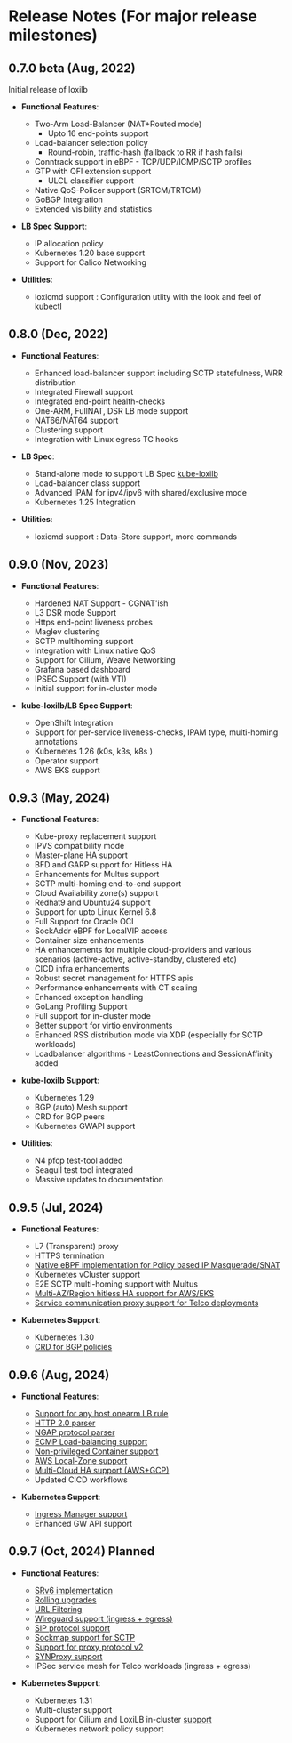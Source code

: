 # Release Notes  (For major release milestones)   

## 0.7.0 beta (Aug, 2022)

Initial release of loxilb     

- **Functional Features**:    
    - Two-Arm Load-Balancer (NAT+Routed mode)     
        - Upto 16 end-points support    
    - Load-balancer selection policy    
        -  Round-robin, traffic-hash (fallback to RR if hash fails)    
    - Conntrack support in eBPF - TCP/UDP/ICMP/SCTP profiles    
    - GTP with QFI extension support    
        - ULCL classifier support    
    - Native QoS-Policer support (SRTCM/TRTCM)    
    - GoBGP Integration          
    - Extended visibility and statistics     

- **LB Spec Support**:     
    - IP allocation policy    
    - Kubernetes 1.20 base support
    - Support for Calico Networking    
 
- **Utilities**:     
    - loxicmd support : Configuration utlity with the look and feel of kubectl    

## 0.8.0 (Dec, 2022)      

- **Functional Features**:    
    - Enhanced load-balancer support including SCTP statefulness, WRR distribution    
    - Integrated Firewall support    
    - Integrated end-point health-checks    
    - One-ARM, FullNAT, DSR LB mode support    
    - NAT66/NAT64 support    
    - Clustering support      
    - Integration with Linux egress TC hooks    
  
- **LB Spec**:    
    - Stand-alone mode to support LB Spec [kube-loxilb](https://github.com/loxilb-io/kube-loxilb)    
    - Load-balancer class support    
    - Advanced IPAM for ipv4/ipv6 with shared/exclusive mode    
    - Kubernetes 1.25 Integration     

- **Utilities**:  
    - loxicmd support : Data-Store support, more commands

## 0.9.0 (Nov, 2023)     

- **Functional Features**:  
    - Hardened NAT Support - CGNAT'ish   
    - L3 DSR mode Support   
    - Https end-point liveness probes   
    - Maglev clustering   
    - SCTP multihoming support   
    - Integration with Linux native QoS   
    - Support for Cilium, Weave Networking   
    - Grafana based dashboard   
    - IPSEC Support (with VTI)
    - Initial support for in-cluster mode    

- **kube-loxilb/LB Spec Support**: 
    - OpenShift Integration    
    - Support for per-service liveness-checks, IPAM type, multi-homing annotations   
    - Kubernetes 1.26 (k0s, k3s, k8s )   
    - Operator support   
    - AWS EKS support
 
## 0.9.3 (May, 2024)   

- **Functional Features**:
    - Kube-proxy replacement support    
    - IPVS compatibility mode    
    - Master-plane HA support   
    - BFD and GARP support for Hitless HA    
    - Enhancements for Multus support    
    - SCTP multi-homing end-to-end support    
    - Cloud Availability zone(s) support    
    - Redhat9 and Ubuntu24 support   
    - Support for upto Linux Kernel 6.8    
    - Full Support for Oracle OCI      
    - SockAddr eBPF for LocalVIP access   
    - Container size enhancements   
    - HA enhancements for multiple cloud-providers and various scenarios (active-active, active-standby, clustered etc)     
    - CICD infra enhancements   
    - Robust secret management for HTTPS apis   
    - Performance enhancements with CT scaling   
    - Enhanced exception handling
    - GoLang Profiling Support
    - Full support for in-cluster mode
    - Better support for virtio environments    
    - Enhanced RSS distribution mode via XDP (especially for SCTP workloads)   
    - Loadbalancer algorithms - LeastConnections and SessionAffinity added    

- **kube-loxilb Support**: 
    - Kubernetes 1.29   
    - BGP (auto) Mesh support    
    - CRD for BGP peers    
    - Kubernetes GWAPI support   
 
- **Utilities**:  
    - N4 pfcp test-tool added   
    - Seagull test tool integrated   
    - Massive updates to documentation    
      
## 0.9.5 (Jul, 2024)   

- **Functional Features**:
    - L7 (Transparent) proxy
    - HTTPS termination  
    - [Native eBPF implementation for Policy based IP Masquerade/SNAT](https://github.com/loxilb-io/loxilb/issues/718)      
    - Kubernetes vCluster support   
    - E2E SCTP multi-homing support with Multus   
    - [Multi-AZ/Region hitless HA support for AWS/EKS](https://github.com/loxilb-io/loxilb/issues/681)   
    - [Service communication proxy support for Telco deployments](https://dev.to/nikhilmalik/5g-service-communication-proxy-with-loxilb-4242)      

- **Kubernetes Support**: 
    - Kubernetes 1.30   
    - [CRD for BGP policies](https://github.com/loxilb-io/loxilbdocs/blob/main/docs/k8s_bgp_policy_crd.md)        
 
## 0.9.6 (Aug, 2024)   

- **Functional Features**:
    - [Support for any host onearm LB rule](https://github.com/loxilb-io/loxilb/pull/694)        
    - [HTTP 2.0 parser](https://github.com/loxilb-io/loxilb/issues/48)     
    - [NGAP protocol parser](https://www.loxilb.io/post/ngap-load-balancing-with-loxilb)       
    - [ECMP Load-balancing support](https://github.com/loxilb-io/loxilb/issues/730)       
    - [Non-privileged Container support](https://github.com/loxilb-io/loxilb/discussions/654)
    - [AWS Local-Zone support](https://github.com/loxilb-io/loxilbdocs/blob/main/docs/eks-external.md#restricting-loxilb-service-for-a-local-zone-node-group)    
    - [Multi-Cloud HA support (AWS+GCP)](https://github.com/loxilb-io/loxilb/issues/697)   
    - Updated CICD workflows     
 
- **Kubernetes Support**: 
    - [Ingress Manager support](https://github.com/loxilb-io/loxilbdocs/blob/main/docs/loxilb-ingress.md)       
    - Enhanced GW API support   

## 0.9.7 (Oct, 2024)   Planned
- **Functional Features**:
    - [SRv6 implementation](https://github.com/loxilb-io/loxilb/issues/14)         
    - [Rolling upgrades](https://github.com/loxilb-io/loxilb/issues/312)        
    - [URL Filtering](https://github.com/loxilb-io/loxilb/issues/133)            
    - [Wireguard support (ingress + egress)](https://github.com/loxilb-io/loxilb/issues/67)        
    - [SIP protocol support](https://github.com/loxilb-io/loxilb-ebpf/issues/45)       
    - [Sockmap support for SCTP](https://github.com/loxilb-io/loxilb/issues/750)     
    - [Support for proxy protocol v2](https://github.com/loxilb-io/loxilb/issues/675)    
    - [SYNProxy support](https://github.com/loxilb-io/loxilb/issues/670)    
    - IPSec service mesh for Telco workloads  (ingress + egress)     

- **Kubernetes Support**: 
    - Kubernetes 1.31   
    - Multi-cluster support
    - Support for Cilium and LoxiLB in-cluster [support](https://github.com/loxilb-io/kube-loxilb/issues/158)    
    - Kubernetes network policy support    
